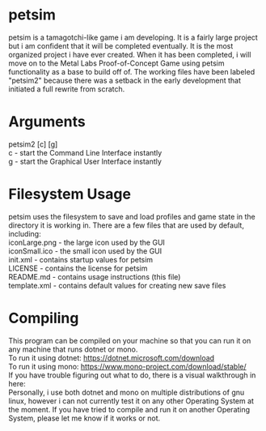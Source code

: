 # petsim
petsim is a tamagotchi-like game i am developing. It is a fairly large project but i am confident that it will be completed eventually. It is the most organized project i have ever created. When it has been completed, i will move on to the Metal Labs Proof-of-Concept Game using petsim functionality as a base to build off of. The working files have been labeled "petsim2" because there was a setback in the early development that initiated a full rewrite from scratch.
# Arguments
petsim2 [c] [g]
<br>
c - start the Command Line Interface instantly
<br>
g - start the Graphical User Interface instantly
<br>
# Filesystem Usage
petsim uses the filesystem to save and load profiles and game state in the directory it is working in. There are a few files that are used by default, including:
<br>
iconLarge.png - the large icon used by the GUI
<br>
iconSmall.ico - the small icon used by the GUI
<br>
init.xml - contains startup values for petsim
<br>
LICENSE - contains the license for petsim
<br>
README.md - contains usage instructions (this file)
<br>
template.xml - contains default values for creating new save files
<br>
# Compiling
This program can be compiled on your machine so that you can run it on any machine that runs dotnet or mono.
<br>
To run it using dotnet: https://dotnet.microsoft.com/download
<br>
To run it using mono: https://www.mono-project.com/download/stable/
<br>
If you have trouble figuring out what to do, there is a visual walkthrough in here:
<br>
Personally, i use both dotnet and mono on multiple distributions of gnu linux, however i can not currently test it on any other Operating System at the moment. If you have tried to compile and run it on another Operating System, please let me know if it works or not.